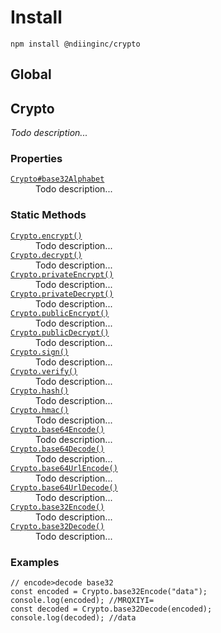 # Install

```
npm install @ndiinginc/crypto
```

## Global

<!-- constructor -->
<!-- constructor -->

<!-- properties -->
<!-- properties -->

<!-- staticproperties -->
<!-- staticproperties -->

<!-- methods -->
<!-- methods -->

<!-- staticmethods -->
<!-- staticmethods -->

<!-- examples -->
<!-- examples -->
## Crypto
_Todo description..._

<!-- constructor -->
<!-- constructor -->

<!-- properties -->
### Properties
<dl>
    <dt><code><a href="./docs/crypto/base32alphabet.md">Crypto#base32Alphabet</a></code></dt>
    <dd>Todo description...</dd>
</dl>
<!-- properties -->

<!-- staticproperties -->
<!-- staticproperties -->

<!-- methods -->
<!-- methods -->

<!-- staticmethods -->
### Static Methods
<dl>
    <dt><code><a href="./docs/crypto/encrypt.md">Crypto.encrypt()</a></code></dt>
    <dd>Todo description...</dd>
    <dt><code><a href="./docs/crypto/decrypt.md">Crypto.decrypt()</a></code></dt>
    <dd>Todo description...</dd>
    <dt><code><a href="./docs/crypto/private-encrypt.md">Crypto.privateEncrypt()</a></code></dt>
    <dd>Todo description...</dd>
    <dt><code><a href="./docs/crypto/private-decrypt.md">Crypto.privateDecrypt()</a></code></dt>
    <dd>Todo description...</dd>
    <dt><code><a href="./docs/crypto/public-encrypt.md">Crypto.publicEncrypt()</a></code></dt>
    <dd>Todo description...</dd>
    <dt><code><a href="./docs/crypto/public-decrypt.md">Crypto.publicDecrypt()</a></code></dt>
    <dd>Todo description...</dd>
    <dt><code><a href="./docs/crypto/sign.md">Crypto.sign()</a></code></dt>
    <dd>Todo description...</dd>
    <dt><code><a href="./docs/crypto/verify.md">Crypto.verify()</a></code></dt>
    <dd>Todo description...</dd>
    <dt><code><a href="./docs/crypto/hash.md">Crypto.hash()</a></code></dt>
    <dd>Todo description...</dd>
    <dt><code><a href="./docs/crypto/hmac.md">Crypto.hmac()</a></code></dt>
    <dd>Todo description...</dd>
    <dt><code><a href="./docs/crypto/base64encode.md">Crypto.base64Encode()</a></code></dt>
    <dd>Todo description...</dd>
    <dt><code><a href="./docs/crypto/base64decode.md">Crypto.base64Decode()</a></code></dt>
    <dd>Todo description...</dd>
    <dt><code><a href="./docs/crypto/base64url-encode.md">Crypto.base64UrlEncode()</a></code></dt>
    <dd>Todo description...</dd>
    <dt><code><a href="./docs/crypto/base64url-decode.md">Crypto.base64UrlDecode()</a></code></dt>
    <dd>Todo description...</dd>
    <dt><code><a href="./docs/crypto/base32encode.md">Crypto.base32Encode()</a></code></dt>
    <dd>Todo description...</dd>
    <dt><code><a href="./docs/crypto/base32decode.md">Crypto.base32Decode()</a></code></dt>
    <dd>Todo description...</dd>
</dl>
<!-- staticmethods -->

<!-- examples -->
### Examples
```
// encode>decode base32const encoded = Crypto.base32Encode("data");console.log(encoded); //MRQXIYI=const decoded = Crypto.base32Decode(encoded);console.log(decoded); //data
```

<!-- examples -->
